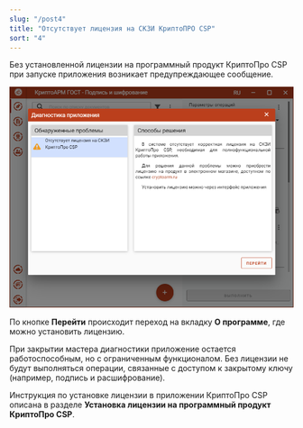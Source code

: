 ```yaml
---
slug: "/post4"
title: "Отсутствует лицензия на СКЗИ КриптоПРО CSP"
sort: "4"
---
```


Без установленной лицензии на программный продукт КриптоПро CSP при запуске приложения возникает предупреждающее сообщение.

![CryptoPro_license.png](./images/CryptoPro_license.png "Сообщение об отсутствии лицензии на КриптоПро CSP")


По кнопке **Перейти** происходит переход на вкладку **О программе**, где можно установить лицензию.

При закрытии мастера диагностики приложение остается работоспособным, но с ограниченным функционалом. Без лицензии не будут выполняться операции, связанные с доступом к закрытому ключу (например, подпись и расшифрование).

Инструкция по установке лицензии в приложении КриптоПро CSP описана в разделе **Установка лицензии на программный продукт КриптоПро CSP**.
